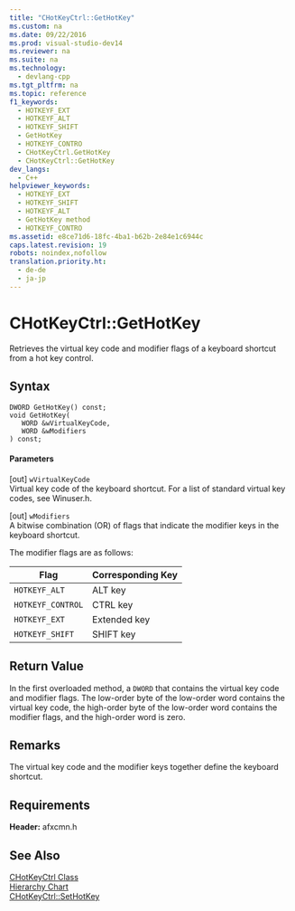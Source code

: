 ```yaml
---
title: "CHotKeyCtrl::GetHotKey"
ms.custom: na
ms.date: 09/22/2016
ms.prod: visual-studio-dev14
ms.reviewer: na
ms.suite: na
ms.technology: 
  - devlang-cpp
ms.tgt_pltfrm: na
ms.topic: reference
f1_keywords: 
  - HOTKEYF_EXT
  - HOTKEYF_ALT
  - HOTKEYF_SHIFT
  - GetHotKey
  - HOTKEYF_CONTRO
  - CHotKeyCtrl.GetHotKey
  - CHotKeyCtrl::GetHotKey
dev_langs: 
  - C++
helpviewer_keywords: 
  - HOTKEYF_EXT
  - HOTKEYF_SHIFT
  - HOTKEYF_ALT
  - GetHotKey method
  - HOTKEYF_CONTRO
ms.assetid: e8ce71d6-18fc-4ba1-b62b-2e84e1c6944c
caps.latest.revision: 19
robots: noindex,nofollow
translation.priority.ht: 
  - de-de
  - ja-jp
---
```

# CHotKeyCtrl::GetHotKey
Retrieves the virtual key code and modifier flags of a keyboard shortcut from a hot key control.  
  
## Syntax  
  
```  
DWORD GetHotKey() const;  
void GetHotKey(  
   WORD &wVirtualKeyCode,  
   WORD &wModifiers  
) const;  
```  
  
#### Parameters  
 [out] `wVirtualKeyCode`  
 Virtual key code of the keyboard shortcut. For a list of standard virtual key codes, see Winuser.h.  
  
 [out] `wModifiers`  
 A bitwise combination (OR) of flags that indicate the modifier keys in the keyboard shortcut.  
  
 The modifier flags are as follows:  
  
|Flag|Corresponding Key|  
|----------|-----------------------|  
|`HOTKEYF_ALT`|ALT key|  
|`HOTKEYF_CONTROL`|CTRL key|  
|`HOTKEYF_EXT`|Extended key|  
|`HOTKEYF_SHIFT`|SHIFT key|  
  
## Return Value  
 In the first overloaded method, a `DWORD` that contains the virtual key code and modifier flags. The low-order byte of the low-order word contains the virtual key code, the high-order byte of the low-order word contains the modifier flags, and the high-order word is zero.  
  
## Remarks  
 The virtual key code and the modifier keys together define the keyboard shortcut.  
  
## Requirements  
 **Header:** afxcmn.h  
  
## See Also  
 [CHotKeyCtrl Class](../vs140/chotkeyctrl-class.md)   
 [Hierarchy Chart](../vs140/hierarchy-chart.md)   
 [CHotKeyCtrl::SetHotKey](../vs140/chotkeyctrl--sethotkey.md)